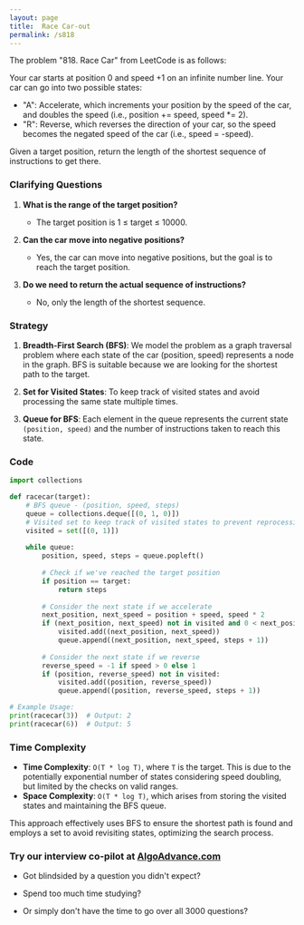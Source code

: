 ```yaml
---
layout: page
title:  Race Car-out
permalink: /s818
---
```

The problem "818. Race Car" from LeetCode is as follows:

Your car starts at position 0 and speed +1 on an infinite number line. Your car can go into two possible states:
- "A": Accelerate, which increments your position by the speed of the car, and doubles the speed (i.e., position += speed, speed *= 2).
- "R": Reverse, which reverses the direction of your car, so the speed becomes the negated speed of the car (i.e., speed = -speed).

Given a target position, return the length of the shortest sequence of instructions to get there.

### Clarifying Questions
1. **What is the range of the target position?**
   - The target position is 1 ≤ target ≤ 10000.

2. **Can the car move into negative positions?**
   - Yes, the car can move into negative positions, but the goal is to reach the target position.

3. **Do we need to return the actual sequence of instructions?**
   - No, only the length of the shortest sequence.

### Strategy
1. **Breadth-First Search (BFS)**: We model the problem as a graph traversal problem where each state of the car (position, speed) represents a node in the graph. BFS is suitable because we are looking for the shortest path to the target.

2. **Set for Visited States**: To keep track of visited states and avoid processing the same state multiple times.

3. **Queue for BFS**: Each element in the queue represents the current state `(position, speed)` and the number of instructions taken to reach this state.

### Code
```python
import collections

def racecar(target):
    # BFS queue - (position, speed, steps)
    queue = collections.deque([(0, 1, 0)])
    # Visited set to keep track of visited states to prevent reprocessing
    visited = set([(0, 1)])
    
    while queue:
        position, speed, steps = queue.popleft()
        
        # Check if we've reached the target position
        if position == target:
            return steps
        
        # Consider the next state if we accelerate
        next_position, next_speed = position + speed, speed * 2
        if (next_position, next_speed) not in visited and 0 < next_position < 2 * target:
            visited.add((next_position, next_speed))
            queue.append((next_position, next_speed, steps + 1))
        
        # Consider the next state if we reverse
        reverse_speed = -1 if speed > 0 else 1
        if (position, reverse_speed) not in visited:
            visited.add((position, reverse_speed))
            queue.append((position, reverse_speed, steps + 1))

# Example Usage:
print(racecar(3))  # Output: 2
print(racecar(6))  # Output: 5
```

### Time Complexity
- **Time Complexity**: `O(T * log T)`, where `T` is the target. This is due to the potentially exponential number of states considering speed doubling, but limited by the checks on valid ranges.
- **Space Complexity**: `O(T * log T)`, which arises from storing the visited states and maintaining the BFS queue.

This approach effectively uses BFS to ensure the shortest path is found and employs a set to avoid revisiting states, optimizing the search process.


### Try our interview co-pilot at [AlgoAdvance.com](https://algoAdvance.com)

- Got blindsided by a question you didn't expect?

- Spend too much time studying?

- Or simply don't have the time to go over all 3000 questions?

